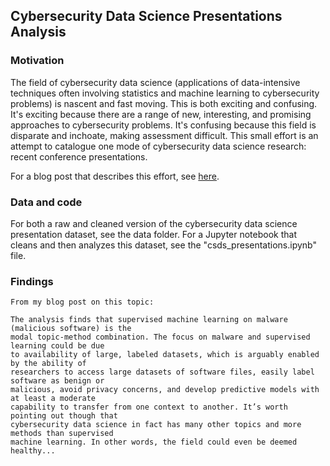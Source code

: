 ## Cybersecurity Data Science Presentations Analysis

### Motivation

The field of cybersecurity data science (applications of data-intensive techniques often involving statistics and 
machine learning to cybersecurity problems) is nascent and fast moving. This is both exciting and confusing. It's exciting
because there are a range of new, interesting, and promising approaches to cybersecurity problems. It's confusing because
this field is disparate and inchoate, making assessment difficult. This small effort is an attempt to catalogue one mode
of cybersecurity data science research: recent conference presentations.

For a blog post that describes this effort, see [here](https://www.google.com).

### Data and code

For both a raw and cleaned version of the cybersecurity data science presentation dataset, see the data folder. For a Jupyter
notebook that cleans and then analyzes this dataset, see the "csds_presentations.ipynb" file.

### Findings

```
From my blog post on this topic:

The analysis finds that supervised machine learning on malware (malicious software) is the
modal topic-method combination. The focus on malware and supervised learning could be due
to availability of large, labeled datasets, which is arguably enabled by the ability of 
researchers to access large datasets of software files, easily label software as benign or 
malicious, avoid privacy concerns, and develop predictive models with at least a moderate
capability to transfer from one context to another. It’s worth pointing out though that
cybersecurity data science in fact has many other topics and more methods than supervised
machine learning. In other words, the field could even be deemed healthy... 
